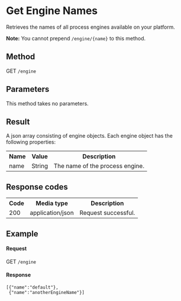 Get Engine Names
==================

Retrieves the names of all process engines available on your platform.

__Note:__ You cannot prepend `/engine/{name}` to this method.


Method
------

GET `/engine`


Parameters
----------

This method takes no parameters.


Result
-----------------
A json array consisting of engine objects.
Each engine object has the following properties:

<table class="table table-striped">
  <tr>
    <th>Name</th>
    <th>Value</th>
    <th>Description</th>
  </tr>
  <tr>
    <td>name</td>
    <td>String</td>
    <td>The name of the process engine.</td>
  </tr>
</table>


Response codes
--------------

<table class="table table-striped">
  <tr>
    <th>Code</th>
    <th>Media type</th>
    <th>Description</th>
  </tr>
  <tr>
    <td>200</td>
    <td>application/json</td>
    <td>Request successful.</td>
  </tr>
</table>


Example
-------

#### Request
  
GET `/engine`
  
#### Response

    [{"name":"default"},
     {"name":"anotherEngineName"}]